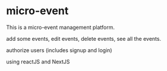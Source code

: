 # micro-event

This is a micro-event management platform.

add some events,
edit events,
delete events, 
see all the events.

authorize users (includes signup and login)

using reactJS and NextJS